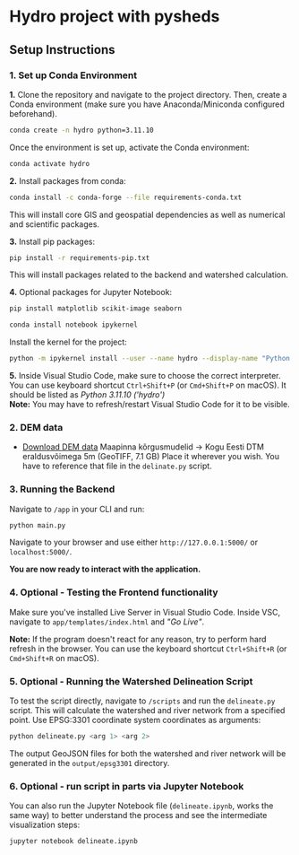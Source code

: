 # Hydro project with pysheds #

## Setup Instructions ##

### 1. Set up Conda Environment ###
__1.__ Clone the repository and navigate to the project directory. Then, create a Conda environment (make sure you have Anaconda/Miniconda configured beforehand).

```bash
conda create -n hydro python=3.11.10
```
Once the environment is set up, activate the Conda environment:

```bash
conda activate hydro
```
__2.__ Install packages from conda:

```bash
conda install -c conda-forge --file requirements-conda.txt
```

This will install core GIS and geospatial dependencies as well as numerical and scientific packages.

__3.__ Install pip packages:

```bash
pip install -r requirements-pip.txt
```
This will install packages related to the backend and watershed calculation.

__4.__ Optional packages for Jupyter Notebook:

```bash
pip install matplotlib scikit-image seaborn

```
```bash
conda install notebook ipykernel

```

Install the kernel for the project:

```bash
python -m ipykernel install --user --name hydro --display-name "Python (hydro)"

```
__5.__ Inside Visual Studio Code, make sure to choose the correct interpreter. You can use keyboard shortcut `Ctrl+Shift+P` (or `Cmd+Shift+P` on macOS). It should be listed as _Python 3.11.10 ('hydro')_\
__Note:__ You may have to refresh/restart Visual Studio Code for it to be visible. 


### 2. DEM data ###
- [Download DEM data](https://geoportaal.maaamet.ee/est/Ruumiandmed/Korgusandmed/Laadi-korgusandmed-alla-p614.html) 
Maapinna kõrgusmudelid -> Kogu Eesti DTM eraldusvõimega 5m (GeoTIFF, 7.1 GB)
Place it wherever you wish. You have to reference that file in the `delinate.py` script.


### 3. Running the Backend ###
Navigate to `/app` in your CLI and run:
```bash
python main.py
```
Navigate to your browser and use either `http://127.0.0.1:5000/` or `localhost:5000/`.

__You are now ready to interact with the application.__

### 4. Optional - Testing the Frontend functionality ###
Make sure you've installed Live Server in Visual Studio Code. 
Inside VSC, navigate to `app/templates/index.html` and _"Go Live"_.

__Note:__ If the program doesn't react for any reason, try to perform hard refresh in the browser. You can use the keyboard shortcut `Ctrl+Shift+R` (or `Cmd+Shift+R` on macOS).


### 5. Optional - Running the Watershed Delineation Script ###
To test the script directly, navigate to `/scripts` and run the `delineate.py` script. This will calculate the watershed and river network from a specified point. Use EPSG:3301 coordinate system coordinates as arguments:

```bash
python delineate.py <arg 1> <arg 2>
```
The output GeoJSON files for both the watershed and river network will be generated in the `output/epsg3301` directory.


### 6. Optional - run script in parts via Jupyter Notebook ###
You can also run the Jupyter Notebook file (`delineate.ipynb`, works the same way) to better understand the process and see the intermediate visualization steps:

```bash
jupyter notebook delineate.ipynb
```
